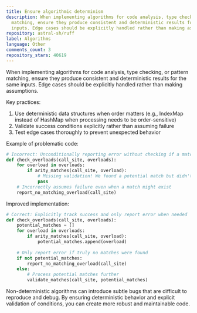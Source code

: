 ```yaml
---
title: Ensure algorithmic determinism
description: When implementing algorithms for code analysis, type checking, or pattern
  matching, ensure they produce consistent and deterministic results for the same
  inputs. Edge cases should be explicitly handled rather than making assumptions.
repository: astral-sh/ruff
label: Algorithms
language: Other
comments_count: 3
repository_stars: 40619
---
```


When implementing algorithms for code analysis, type checking, or pattern matching, ensure they produce consistent and deterministic results for the same inputs. Edge cases should be explicitly handled rather than making assumptions.

Key practices:
1. Use deterministic data structures when order matters (e.g., IndexMap instead of HashMap when processing needs to be order-sensitive)
2. Validate success conditions explicitly rather than assuming failure
3. Test edge cases thoroughly to prevent unexpected behavior

Example of problematic code:
```python
# Incorrect: Unconditionally reporting error without checking if a match was found
def check_overloads(call_site, overloads):
    for overload in overloads:
        if arity_matches(call_site, overload):
            # Missing validation! We found a potential match but didn't verify it
            pass
    # Incorrectly assumes failure even when a match might exist
    report_no_matching_overload(call_site)
```

Improved implementation:
```python
# Correct: Explicitly track success and only report error when needed
def check_overloads(call_site, overloads):
    potential_matches = []
    for overload in overloads:
        if arity_matches(call_site, overload):
            potential_matches.append(overload)
    
    # Only report error if truly no matches were found
    if not potential_matches:
        report_no_matching_overload(call_site)
    else:
        # Process potential matches further
        validate_matches(call_site, potential_matches)
```

Non-deterministic algorithms can introduce subtle bugs that are difficult to reproduce and debug. By ensuring deterministic behavior and explicit validation of conditions, you can create more robust and maintainable code.